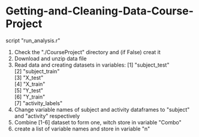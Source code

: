 # Getting-and-Cleaning-Data-Course-Project 
script "run_analysis.r"

1) Check the "./CourseProject" directory and (if False) creat it   
2) Download and unzip data file
3) Read data and creating datasets in variables:
[1] "subject_test"        
[2] "subject_train"      
[3] "X_test"             
[4] "X_train"            
[5] "Y_test"                 
[6] "Y_train"             
[7] "activity_labels"    
4) Change variable names of subject and activity dataframes to "subject" and "activity" respectively     
5) Combine [1-6] dataset to form one, witch store in variable "Combo"         
6) create a list of variable names and store in variable "n"      

